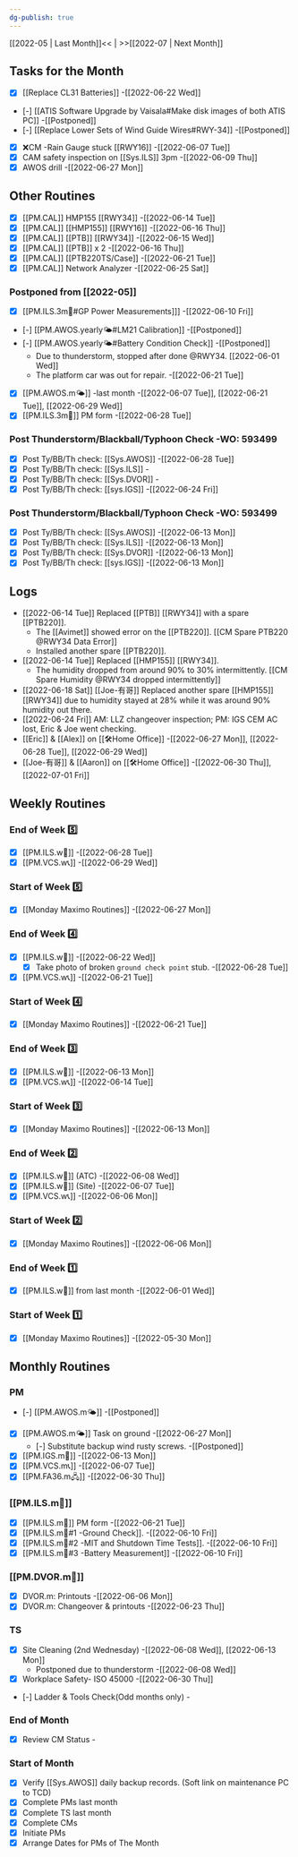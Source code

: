 ```yaml
---
dg-publish: true
---
```

[[2022-05 | Last Month]]<< | >>[[2022-07 | Next Month]]
## Tasks for the Month
- [x] [[Replace CL31 Batteries]] -[[2022-06-22 Wed]]
- [-] [[ATIS Software Upgrade by Vaisala#Make disk images of both ATIS PC]] -[[Postponed]]
- [-] [[Replace Lower Sets of Wind Guide Wires#RWY-34]] -[[Postponed]]
- [x] ❌CM -Rain Gauge stuck [[RWY16]] -[[2022-06-07 Tue]]
- [x] CAM safety inspection on [[Sys.ILS]] 3pm -[[2022-06-09 Thu]]
- [x] AWOS drill -[[2022-06-27 Mon]]
## Other Routines
- [x] [[PM.CAL]] HMP155 [[RWY34]]  -[[2022-06-14 Tue]]
- [x] [[PM.CAL]] [[HMP155]] [[RWY16]] -[[2022-06-16 Thu]]
- [x] [[PM.CAL]] [[PTB]] [[RWY34]] -[[2022-06-15 Wed]]
- [x] [[PM.CAL]] [[PTB]] x 2 -[[2022-06-16 Thu]]
- [x] [[PM.CAL]] [[PTB220TS/Case]] -[[2022-06-21 Tue]]
- [x] [[PM.CAL]] Network Analyzer -[[2022-06-25 Sat]]
### Postponed from [[2022-05]]
- [x] [[PM.ILS.3m🛬#GP Power Measurements]]] -[[2022-06-10 Fri]]
- [-] [[PM.AWOS.yearly🌤️#LM21 Calibration]] -[[Postponed]]
- [-] [[PM.AWOS.yearly🌤️#Battery Condition Check]] -[[Postponed]]
	- Due to thunderstorm, stopped after done @RWY34. [[2022-06-01 Wed]]
	- The platform car was out for repair. -[[2022-06-21 Tue]]
- [x] [[PM.AWOS.m🌤️]] -last month -[[2022-06-07 Tue]], [[2022-06-21 Tue]], [[2022-06-29 Wed]]
- [x] [[PM.ILS.3m🛬]] PM form -[[2022-06-28 Tue]]
###  Post Thunderstorm/Blackball/Typhoon Check -WO: 593499
- [x] Post Ty/BB/Th check: [[Sys.AWOS]] -[[2022-06-28 Tue]]
- [x] Post Ty/BB/Th check: [[Sys.ILS]] -
- [x] Post Ty/BB/Th check: [[Sys.DVOR]] -
- [x] Post Ty/BB/Th check: [[sys.IGS]] -[[2022-06-24 Fri]]
###  Post Thunderstorm/Blackball/Typhoon Check -WO: 593499
- [x] Post Ty/BB/Th check: [[Sys.AWOS]] -[[2022-06-13 Mon]]
- [x] Post Ty/BB/Th check: [[Sys.ILS]] -[[2022-06-13 Mon]]
- [x] Post Ty/BB/Th check: [[Sys.DVOR]] -[[2022-06-13 Mon]]
- [x] Post Ty/BB/Th check: [[sys.IGS]] -[[2022-06-13 Mon]]
## Logs
- [[2022-06-14 Tue]] Replaced [[PTB]] [[RWY34]] with a spare [[PTB220]]. 
	- The [[Avimet]] showed error on the  [[PTB220]]. [[CM Spare PTB220 @RWY34 Data Error]]
	- Installed another spare [[PTB220]].
- [[2022-06-14 Tue]] Replaced [[HMP155]] [[RWY34]]. 
	- The humidity dropped from around 90% to 30% intermittently. [[CM Spare Humidity @RWY34 dropped intermittently]]
- [[2022-06-18 Sat]] [[Joe-有哥]] Replaced another spare [[HMP155]] [[RWY34]] due to humidity stayed at 28% while it was around 90% humidity out there.
- [[2022-06-24 Fri]] AM: LLZ changeover inspection; PM: IGS CEM AC lost, Eric & Joe went checking.
- [[Eric]] & [[Alex]] on [[🛠️Home Office]] -[[2022-06-27 Mon]], [[2022-06-28 Tue]], [[2022-06-29 Wed]]
- [[Joe-有哥]] & [[Aaron]] on [[🛠️Home Office]] -[[2022-06-30 Thu]], [[2022-07-01 Fri]]
## Weekly Routines
### End of Week 5️⃣
- [x] [[PM.ILS.w🛬]] -[[2022-06-28 Tue]]
- [x] [[PM.VCS.w📞]] -[[2022-06-29 Wed]]
### Start of Week 5️⃣
- [x] [[Monday Maximo Routines]] -[[2022-06-27 Mon]]
### End of Week 4️⃣
- [x] [[PM.ILS.w🛬]] -[[2022-06-22 Wed]]
	- [x] Take photo of broken `ground check point` stub. -[[2022-06-28 Tue]]
- [x] [[PM.VCS.w📞]] -[[2022-06-21 Tue]]
### Start of Week 4️⃣
- [x] [[Monday Maximo Routines]] -[[2022-06-21 Tue]]
### End of Week 3️⃣
- [x] [[PM.ILS.w🛬]] -[[2022-06-13 Mon]]
- [x] [[PM.VCS.w📞]] -[[2022-06-14 Tue]]
### Start of Week 3️⃣
- [x] [[Monday Maximo Routines]] -[[2022-06-13 Mon]]
### End of Week 2️⃣
- [x] [[PM.ILS.w🛬]] (ATC) -[[2022-06-08 Wed]]
- [x] [[PM.ILS.w🛬]] (Site) -[[2022-06-07 Tue]]
- [x] [[PM.VCS.w📞]] -[[2022-06-06 Mon]]
### Start of Week 2️⃣
- [x] [[Monday Maximo Routines]] -[[2022-06-06 Mon]]
### End of Week 1️⃣
- [x] [[PM.ILS.w🛬]] from last month -[[2022-06-01 Wed]]
### Start of Week 1️⃣ 
- [x] [[Monday Maximo Routines]] -[[2022-05-30 Mon]]

## Monthly Routines
### PM
- [-] [[PM.AWOS.m🌤️]] -[[Postponed]]
- [x] [[PM.AWOS.m🌤️]] Task on ground -[[2022-06-27 Mon]]
	-  [-] Substitute backup wind rusty screws.  -[[Postponed]]
- [x] [[PM.IGS.m🛫]] -[[2022-06-13 Mon]]
- [x] [[PM.VCS.m📞]] -[[2022-06-07 Tue]]
- [x] [[PM.FA36.m🖧]] -[[2022-06-30 Thu]]
###  [[PM.ILS.m🛬]]
- [x] [[PM.ILS.m🛬]] PM form -[[2022-06-21 Tue]]
- [x] [[PM.ILS.m🛬#1 -Ground Check]]. -[[2022-06-10 Fri]]
- [x]  [[PM.ILS.m🛬#2 -MIT and Shutdown Time Tests]]. -[[2022-06-10 Fri]]
- [x] [[PM.ILS.m🛬#3 -Battery Measurement]] -[[2022-06-10 Fri]]
###  [[PM.DVOR.m🧭]] 
- [x] DVOR.m: Printouts -[[2022-06-06 Mon]]
- [x] DVOR.m: Changeover & printouts -[[2022-06-23 Thu]]
### TS
- [x] Site Cleaning (2nd Wednesday) -[[2022-06-08 Wed]], [[2022-06-13 Mon]]
	- Postponed due to thunderstorm -[[2022-06-08 Wed]]
- [x] Workplace Safety- ISO 45000 -[[2022-06-30 Thu]]
- [-] Ladder & Tools Check(Odd months only) -

### End of Month
- [x] Review CM Status -

### Start of Month
- [x] Verify [[Sys.AWOS]] daily backup records. (Soft link on maintenance PC to TCD)
- [x] Complete PMs last month
- [x] Complete TS last month
- [x] Complete CMs
- [x] Initiate PMs
- [x] Arrange Dates for PMs of The Month
